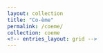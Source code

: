 ```yaml
---
layout: collection
title: "Co-ème"
permalink: /coeme/
collection: coeme
<!-- entries_layout: grid -->
---
```

